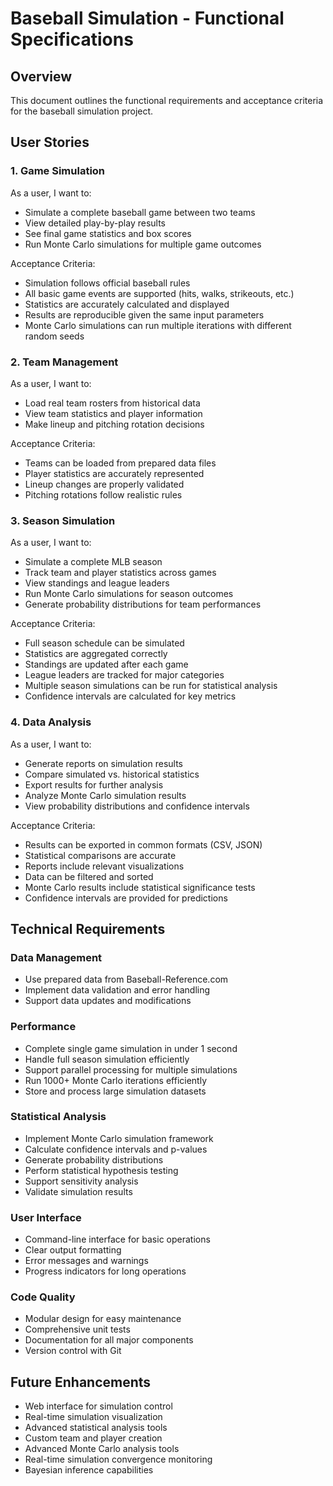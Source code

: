 # Baseball Simulation - Functional Specifications

## Overview
This document outlines the functional requirements and acceptance criteria for the baseball simulation project.

## User Stories

### 1. Game Simulation
As a user, I want to:
- Simulate a complete baseball game between two teams
- View detailed play-by-play results
- See final game statistics and box scores
- Run Monte Carlo simulations for multiple game outcomes

Acceptance Criteria:
- Simulation follows official baseball rules
- All basic game events are supported (hits, walks, strikeouts, etc.)
- Statistics are accurately calculated and displayed
- Results are reproducible given the same input parameters
- Monte Carlo simulations can run multiple iterations with different random seeds

### 2. Team Management
As a user, I want to:
- Load real team rosters from historical data
- View team statistics and player information
- Make lineup and pitching rotation decisions

Acceptance Criteria:
- Teams can be loaded from prepared data files
- Player statistics are accurately represented
- Lineup changes are properly validated
- Pitching rotations follow realistic rules

### 3. Season Simulation
As a user, I want to:
- Simulate a complete MLB season
- Track team and player statistics across games
- View standings and league leaders
- Run Monte Carlo simulations for season outcomes
- Generate probability distributions for team performances

Acceptance Criteria:
- Full season schedule can be simulated
- Statistics are aggregated correctly
- Standings are updated after each game
- League leaders are tracked for major categories
- Multiple season simulations can be run for statistical analysis
- Confidence intervals are calculated for key metrics

### 4. Data Analysis
As a user, I want to:
- Generate reports on simulation results
- Compare simulated vs. historical statistics
- Export results for further analysis
- Analyze Monte Carlo simulation results
- View probability distributions and confidence intervals

Acceptance Criteria:
- Results can be exported in common formats (CSV, JSON)
- Statistical comparisons are accurate
- Reports include relevant visualizations
- Data can be filtered and sorted
- Monte Carlo results include statistical significance tests
- Confidence intervals are provided for predictions

## Technical Requirements

### Data Management
- Use prepared data from Baseball-Reference.com
- Implement data validation and error handling
- Support data updates and modifications

### Performance
- Complete single game simulation in under 1 second
- Handle full season simulation efficiently
- Support parallel processing for multiple simulations
- Run 1000+ Monte Carlo iterations efficiently
- Store and process large simulation datasets

### Statistical Analysis
- Implement Monte Carlo simulation framework
- Calculate confidence intervals and p-values
- Generate probability distributions
- Perform statistical hypothesis testing
- Support sensitivity analysis
- Validate simulation results

### User Interface
- Command-line interface for basic operations
- Clear output formatting
- Error messages and warnings
- Progress indicators for long operations

### Code Quality
- Modular design for easy maintenance
- Comprehensive unit tests
- Documentation for all major components
- Version control with Git

## Future Enhancements
- Web interface for simulation control
- Real-time simulation visualization
- Advanced statistical analysis tools
- Custom team and player creation
- Advanced Monte Carlo analysis tools
- Real-time simulation convergence monitoring
- Bayesian inference capabilities 